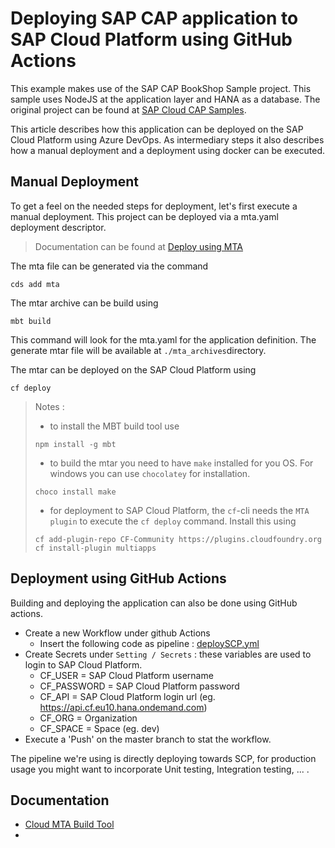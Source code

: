 # Deploying SAP CAP application to SAP Cloud Platform using GitHub Actions

This example makes use of the SAP CAP BookShop Sample project. This sample uses NodeJS at the application layer and HANA as a database.
The original project can be found at [SAP Cloud CAP Samples](https://github.com/SAP-samples/cloud-cap-samples).

This article describes how this application can be deployed on the SAP Cloud Platform using Azure DevOps. As intermediary steps it also describes how a manual deployment and a deployment using docker can be executed. 

## Manual Deployment
To get a feel on the needed steps for deployment, let's first execute a manual deployment.
This project can be deployed via a mta.yaml deployment descriptor.
>Documentation can be found at [Deploy using MTA](https://cap.cloud.sap/docs/advanced/deploy-to-cloud#deploy-using-mta)

The mta file can be generated via the command
 ```
 cds add mta
 ```

 The mtar archive can be build using
 ```
 mbt build
 ```
 This command will look for the mta.yaml for the application definition. The generate mtar file will be available at `./mta_archives`directory.

 The mtar can be deployed on the SAP Cloud Platform using 
 ```
 cf deploy
 ```

 >Notes :
 >* to install the MBT build tool use
 >```
 >npm install -g mbt
 >```
 >* to build the mtar you need to have `make` installed for you OS. For windows you can use `chocolatey` for installation.
 >```
 >choco install make
 >```
 >* for deployment to SAP Cloud Platform, the `cf`-cli needs the `MTA plugin` to execute the `cf deploy` command. Install this using
 >```
 >cf add-plugin-repo CF-Community https://plugins.cloudfoundry.org
 >cf install-plugin multiapps
 >```

## Deployment using GitHub Actions
Building and deploying the application can also be done using GitHub actions.

* Create a new Workflow under github Actions
    * Insert the following code as pipeline : [deploySCP.yml](.github\workflows.yml)
* Create Secrets under `Setting / Secrets` : these variables are used to login to SAP Cloud Platform. 
    * CF_USER = SAP Cloud Platform username
    * CF_PASSWORD = SAP Cloud Platform password
    * CF_API = SAP Cloud Platform login url (eg. https://api.cf.eu10.hana.ondemand.com)
    * CF_ORG = Organization 
    * CF_SPACE = Space (eg. dev)
* Execute a 'Push' on the master branch to stat the workflow.

The pipeline we're using is directly deploying towards SCP, for production usage you might want to incorporate Unit testing, Integration testing, ... .

<!-- Notes :
* System.DefaultWorkingDirectory : The local path on the agent where your source code files are downloaded.
* Pipeline.Workspace : The local path on the agent where all folders for a given build pipeline are created.
-->

## Documentation
* [Cloud MTA Build Tool](https://sap.github.io/cloud-mta-build-tool/)
* 
